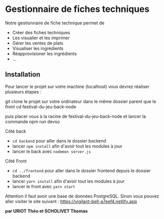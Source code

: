 # Gestionnaire de fiches techniques

Notre gestionnaire de fiche technique permet de 

- Créer des fiches techniques
- Les visualier et les imprimer
- Gérer les ventes de plats
- Visualiser les ingrédients
- Réapprovisioner les ingrédients
- ...

## Installation

Pour lancer le projet sur votre machine (localhost) vous devrez réaliser plusieurs étapes :

git clone le projet sur votre ordinateur dans le même dossier parent que le front
cd festival-du-jeu-back-node

puis placer vous à la racine de festival-du-jeu-back-node et lancer la commande npm run devso

Côté back
- ```cd backend``` pour aller dans le dossier backend 
- lancer ```npm install``` afin d'avoir tout les modules à jour
- lancer le back avec ```nodemon server.js```

Côté Front
- ```cd ../frontend``` pour aller dans le dossier frontend depuis le dossier backend
- lancer ```yarn install``` afin d'avoir tout les modules à jour
- lancer le front avec ```yarn start```

Attention il faut avoir une base de données PostgreSQL.
Sinon vous pouvez aller visiter le site suivant : 
https://vigilant-bell-a7eef4.netlify.app

**par URIOT Théo et SCHOLIVET Thomas**

